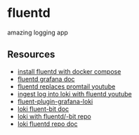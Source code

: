 # fluentd
amazing logging app

## Resources
- [install fluentd with docker compose](https://docs.fluentd.org/container-deployment/docker-compose)
- [fluentd grafana doc](https://grafana.com/docs/loki/latest/send-data/fluentd/)
- [fluentd replaces promtail youtube](https://youtu.be/bIAC0uQee0k?si=_GIWVTp4HAUKCWnd)
- [ingest log into loki with fluentd youtube](https://youtu.be/s43IBSVyTpQ)
- [fluent-plugin-grafana-loki](https://www.rubydoc.info/gems/fluent-plugin-grafana-loki/1.0.2)
- [loki fluent-bit doc](https://docs.fluentbit.io/manual/data-pipeline/outputs/loki#fluent-bit.conf)
- [loki with fluentd/-bit repo](https://github.com/grafana/loki-fundamentals)
- [loki fluentd repo doc]([https://github.com/grafana/loki-fundamentals](https://github.com/grafana/loki/tree/main/clients/cmd/fluentd))
